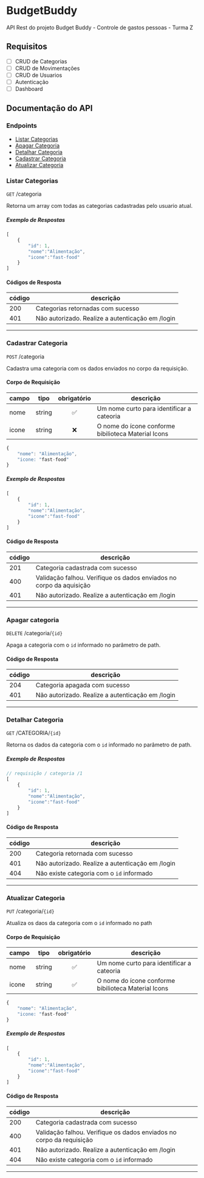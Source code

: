 # BudgetBuddy
API Rest do projeto Budget Buddy - Controle de gastos pessoas - Turma Z


## Requisitos

- [ ] CRUD de Categorias 
- [ ] CRUD de Movimentações
- [ ] CRUD de Usuarios
- [ ] Autenticação
- [ ] Dashboard

## Documentação do API

### Endpoints

- [Listar Categorias](#listar-categorias)
- [Apagar Categoria](#apagar-categoria)
- [Detalhar Categoria](#detalhar-categoria)
- [Cadastrar Categoria](#cadastrar-cactegorias)
- [Atualizar Categoria](#atualizar-categoria)

### Listar Categorias

`GET` /categoria

Retorna um array com todas as categorias cadastradas pelo usuario atual.

##### Exemplo de Respostas

```js
[
    {
        "id": 1,
        "nome":"Alimentação",
        "icone":"fast-food"
    }
]
```

#### Códigos de Resposta

| código | descrição |
|--------|-----------|
|200| Categorias retornadas com sucesso
|401| Não autorizado. Realize a autenticação em /login

---

### Cadastrar Categoria

`POST` /categoria

Cadastra uma categoria com os dados enviados no corpo da requisição.

#### Corpo de Requisição

| campo | tipo | obrigatório | descrição
|-------|------|:-------------:|----------
| nome  | string| ✅ | Um nome curto para identificar a cateoria
| icone | string| ❌ | O nome do ícone conforme bibilioteca Material Icons 

```js
{
    "nome": "Alimentação",
    "icone: "fast-food"
}
```

##### Exemplo de Respostas

```js
[
    {
        "id": 1,
        "nome":"Alimentação",
        "icone":"fast-food"
    }
]
```

#### Código de Resposta

| código | descrição |
|--------|-----------|
|201| Categoria cadastrada com sucesso
|400| Validação falhou. Verifique os dados enviados no corpo da aquisição
|401| Não autorizado. Realize a autenticação em /login

---

### Apagar categoria

`DELETE` /categoria/`{id}`

Apaga a categoria com o `id` informado no parâmetro de path.

#### Código de Resposta

| código | descrição |
|--------|-----------|
|204| Categoria apagada com sucesso
|401| Não autorizado. Realize a autenticação em /login

---
### Detalhar Categoria

`GET` /CATEGORIA/`{id}`

Retorna os dados da categoria com o `id` informado no parâmetro de path.

##### Exemplo de Respostas

```js
// requisição / categoria /1
[
    {
        "id": 1,
        "nome":"Alimentação",
        "icone":"fast-food"
    }
]
```

#### Código de Resposta

| código | descrição |
|--------|-----------|
|200| Categoria retornada com sucesso
|401| Não autorizado. Realize a autenticação em /login
|404| Não existe categoria com o `id` informado

---

### Atualizar Categoria

`PUT` /categoria/`{id}`

Atualiza os daos da categoria com o `id` informado no path

#### Corpo de Requisição

| campo | tipo | obrigatório | descrição
|-------|------|:-------------:|----------
| nome  | string| ✅ | Um nome curto para identificar a cateoria
| icone | string| ✅ | O nome do ícone conforme bibilioteca Material Icons 

```js
{
    "nome": "Alimentação",
    "icone: "fast-food"
}
```

##### Exemplo de Respostas

```js
[
    {
        "id": 1,
        "nome":"Alimentação",
        "icone":"fast-food"
    }
]
```

#### Código de Resposta

| código | descrição |
|--------|-----------|
|200| Categoria cadastrada com sucesso
|400| Validação falhou. Verifique os dados enviados no corpo da requisição
|401| Não autorizado. Realize a autenticação em /login
|404| Não existe categoria com o `id` informado

---
